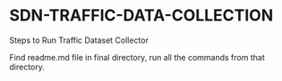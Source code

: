 # SDN-TRAFFIC-DATA-COLLECTION

Steps to Run Traffic Dataset Collector

Find readme.md file in final directory, run all the commands from that directory.
